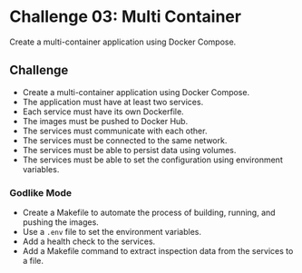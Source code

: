 # Challenge 03: Multi Container

Create a multi-container application using Docker Compose.

## Challenge

- Create a multi-container application using Docker Compose.
- The application must have at least two services.
- Each service must have its own Dockerfile.
- The images must be pushed to Docker Hub.
- The services must communicate with each other.
- The services must be connected to the same network.
- The services must be able to persist data using volumes.
- The services must be able to set the configuration using environment variables.
    
### Godlike Mode

- Create a Makefile to automate the process of building, running, and pushing the images.
- Use a `.env` file to set the environment variables.
- Add a health check to the services.
- Add a Makefile command to extract inspection data from the services to a file.
